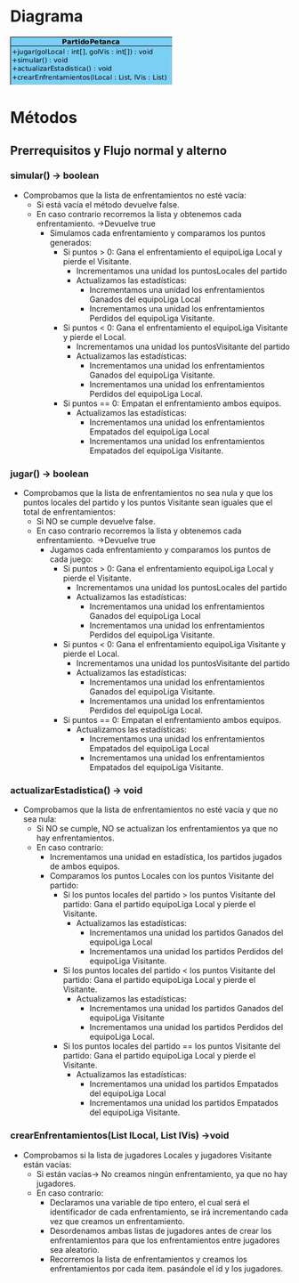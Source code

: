 # Diagrama

![umlPartido](https://github.com/Jloen1999/tramitesPlanificaciones/blob/26afb42c69971252b87213bb37c73a81551e9078/estudios/UEX/Curso2/Asignaturas/MDP/ProyectoFinal2/Clases/PartidoPetanca/images/umlPartidoPetanca.png)


# Métodos
## Prerrequisitos y Flujo normal y alterno
### simular() → boolean
- Comprobamos que la lista de enfrentamientos no esté vacía:
	- Si está vacía el método devuelve false.
	- En caso contrario recorremos la lista y obtenemos cada enfrentamiento. →Devuelve true
		- Simulamos cada enfrentamiento y comparamos los puntos generados:
			- Si puntos > 0: Gana el enfrentamiento el equipoLiga Local y pierde el Visitante.
				- Incrementamos una unidad los puntosLocales del partido
				- Actualizamos las estadísticas:
					- Incrementamos una unidad los enfrentamientos Ganados del equipoLiga Local
					- Incrementamos una unidad los enfrentamientos Perdidos del equipoLiga Visitante.
			- Si puntos < 0: Gana el enfrentamiento el equipoLiga Visitante y pierde el Local.
				- Incrementamos una unidad los puntosVisitante del partido
				- Actualizamos las estadísticas:
					- Incrementamos una unidad los enfrentamientos Ganados del equipoLiga Visitante.
					- Incrementamos una unidad los enfrentamientos Perdidos del equipoLiga Local.
			- Si puntos == 0: Empatan el enfrentamiento ambos equipos.
				- Actualizamos las estadísticas:
					- Incrementamos una unidad los enfrentamientos Empatados del equipoLiga Local
					- Incrementamos una unidad los enfrentamientos Empatados del equipoLiga Visitante.

### jugar() → boolean
- Comprobamos que la lista de enfrentamientos no sea nula y que los puntos locales del partido y los puntos Visitante sean iguales que el total de enfrentamientos:
	- Si NO se cumple devuelve false.
	- En caso contrario recorremos la lista y obtenemos cada enfrentamiento. →Devuelve true
		- Jugamos cada enfrentamiento y comparamos los puntos de cada juego:
			- Si puntos > 0: Gana el enfrentamiento equipoLiga Local y pierde el Visitante.
				- Incrementamos una unidad los puntosLocales del partido
				- Actualizamos las estadísticas:
					- Incrementamos una unidad los enfrentamientos Ganados del equipoLiga Local
					- Incrementamos una unidad los enfrentamientos Perdidos del equipoLiga Visitante.
			- Si puntos < 0: Gana el enfrentamiento equipoLiga Visitante y pierde el Local.
				- Incrementamos una unidad los puntosVisitante del partido
				- Actualizamos las estadísticas:
					- Incrementamos una unidad los enfrentamientos Ganados del equipoLiga Visitante.
					- Incrementamos una unidad los enfrentamientos Perdidos del equipoLiga Local.
			- Si puntos == 0: Empatan el enfrentamiento ambos equipos.
				- Actualizamos las estadísticas:
					- Incrementamos una unidad los enfrentamientos Empatados del equipoLiga Local
					- Incrementamos una unidad los enfrentamientos Empatados del equipoLiga Visitante.

### actualizarEstadistica() → void
- Comprobamos que la lista de enfrentamientos no esté vacía y que no sea nula:
	- Si NO se cumple, NO se actualizan los enfrentamientos ya que no hay enfrentamientos.
	- En caso contrario:
		- Incrementamos una unidad en estadística, los partidos jugados de ambos equipos.
		- Comparamos los puntos Locales con los puntos Visitante del partido:
			- Si los puntos locales del partido > los puntos Visitante del partido: Gana el partido equipoLiga Local y pierde el Visitante.
				- Actualizamos las estadísticas:
					- Incrementamos una unidad los partidos Ganados del equipoLiga Local
					- Incrementamos una unidad los partidos Perdidos del equipoLiga Visitante.
			- Si los puntos locales del partido < los puntos Visitante del partido: Gana el partido equipoLiga Local y pierde el Visitante.
				- Actualizamos las estadísticas:
					- Incrementamos una unidad los partidos Ganados del equipoLiga Visitante
					- Incrementamos una unidad los partidos Perdidos del equipoLiga Local.
			- Si los puntos locales del partido == los puntos Visitante del partido: Gana el partido equipoLiga Local y pierde el Visitante.
				- Actualizamos las estadísticas:
					- Incrementamos una unidad los partidos Empatados del equipoLiga Local
					- Incrementamos una unidad los partidos Empatados del equipoLiga Visitante.

### crearEnfrentamientos(List<Jugador> lLocal, List<Jugador> lVis) →void
- Comprobamos si la lista de jugadores Locales y jugadores Visitante están vacías:
	- Si están vacías→ No creamos ningún enfrentamiento, ya que no hay jugadores.
	- En caso contrario:
		- Declaramos una variable de tipo entero, el cual será el identificador de cada enfrentamiento, se irá incrementando cada vez que creamos un enfrentamiento.
		- Desordenamos ambas listas de jugadores antes de crear los enfrentamientos para que los enfrentamientos entre jugadores sea aleatorio.
		- Recorremos la lista de enfrentamientos y creamos los enfrentamientos por cada item. pasándole el id y los jugadores.